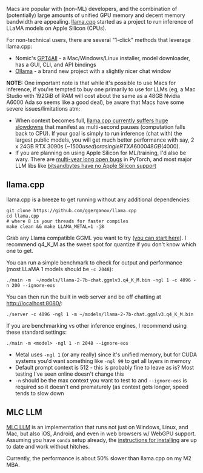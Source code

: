 Macs are popular with (non-ML) developers, and the combination of (potentially) large amounts of unified GPU memory and decent memory bandwidth are appealing. [llama.cpp](https://github.com/ggerganov/llama.cpp) started as a project to run inference of LLaMA models on Apple Silicon (CPUs).

For non-technical users, there are several "1-click" methods that leverage llama.cpp:

- Nomic's [GPT4All](https://gpt4all.io/) - a Mac/Windows/Linux installer, model downloader, has a GUI, CLI, and API bindings
- [Ollama](https://ollama.ai/) - a brand new project with a slightly nicer chat window

**NOTE:** One important note is that while it's possible to use Macs for inference, if you're tempted to buy one primarily to use for LLMs (eg, a Mac Studio with 192GiB of RAM will cost about the same as a 48GB Nvidia A6000 Ada so seems like a good deal), be aware that Macs have some severe issues/limitations atm:

* When context becomes full, [llama.cpp currently suffers huge slowdowns](https://github.com/ggerganov/llama.cpp/issues/1730#issuecomment-1585580602) that manifest as multi-second pauses (computation falls back to CPU). If your goal is simply to run inference (chat with) the largest public models, you will get much better performance with say, 2 x 24GB RTX 3090s (~$1500 used) or a single RTX A6000 48GB ($4000).
* If you are planning on using Apple Silicon for ML/training, I'd also be wary. There are [multi-year long open bugs](https://github.com/pytorch/pytorch/issues?q=is%3Aissue+is%3Aopen+apple+metal+sort%3Acreated-asc+) in PyTorch, and most major LLM libs like [bitsandbytes have no Apple Silicon support](https://github.com/TimDettmers/bitsandbytes/issues/485)

## llama.cpp

llama.cpp is a breeze to get running without any additional dependencies:
```
git clone https://github.com/ggerganov/llama.cpp
cd llama.cpp
# where 8 is your threads for faster compiles
make clean && make LLAMA_METAL=1 -j8
```

Grab any Llama compatible GGML you want to try ([you can start here](https://huggingface.co/TheBloke)). I recommend q4_K_M as the sweet spot for quantize if you don't know which one to get.

You can run a simple benchmark to check for output and performance (most LLaMA 1 models should be `-c 2048`):
```
./main -m  ~/models/llama-2-7b-chat.ggmlv3.q4_K_M.bin -ngl 1 -c 4096 -n 200 --ignore-eos
```

You can then run the built in web server and be off chatting at [http://localhost:8080/](http://localhost:8080/):
```
./server -c 4096 -ngl 1 -m ~/models/llama-2-7b-chat.ggmlv3.q4_K_M.bin
```

If you are benchmarking vs other inference engines, I recommend using these standard settings:
```
./main -m <model> -ngl 1 -n 2048 --ignore-eos
```
* Metal uses `-ngl 1` (or any really) since it's unified memory, but for CUDA systems you'd want something like `-ngl 99` to get all layers in memory
* Default prompt context is 512 - this is probably fine to leave as is? Most testing I've seen online doesn't change this
* `-n` should be the max context you want to test to and `--ignore-eos` is required so it doesn't end prematurely (as context gets longer, speed tends to slow down

## MLC LLM
[MLC LLM](https://mlc.ai/mlc-llm/) is an implementation that runs not just on Windows, Linux, and Mac, but also iOS, Android, and even in web browsers w/ WebGPU support. Assuming you have `conda` setup already, the [instructions for installing](https://mlc.ai/mlc-llm/docs/get_started/try_out.html) are up to date and work without hitches.

Currently, the performance is about 50% slower than llama.cpp on my M2 MBA.